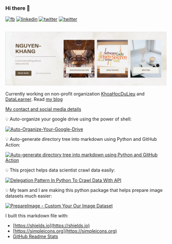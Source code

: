 ### Hi there 👋

<a href="https://facebook.com/nguyenkhangme" target="_blank"><img src="https://img.shields.io/badge/--white?logo=facebook&?style=for-the-badge" alt="fb"></a>
<a href="http://linkedin.com/in/nguyenkhangme/" target="_blank"><img src="https://img.shields.io/badge/--blue?logo=linkedin&?style=for-the-badge" alt="linkedin"></a>
<a href="http://twitter.com/duncanal27" target="_blank"><img src="https://img.shields.io/badge/--white?logo=twitter&?style=social" alt="twitter"></a>
<a rel="me" href="https://fosstodon.org/@nguyenkhangme" target="_blank"><img src="https://img.shields.io/badge/--white?logo=mastodon&?style=social" alt="twitter"></a>

<p align="center">
  <br />
    <a title="banner" href="https://nguyenkhang.me/" target="_blank"><img src="img/nguyenkhang.png" alt="banner" /></a>
  <br/>
</p>

Currently working on non-profit organization [KhoaHocDuLieu](http://khoahocdulieu.org/) and [DataLearner](https://www.datalearner.org). Read [my blog](https://nguyenkhang.me/)

[My contact and social media details](https://nguyenkhang.me/contact)

:bulb: Auto-organize your google drive using the power of shell:

[![Auto-Organize-Your-Google-Drive](https://github-readme-stats.vercel.app/api/pin/?username=nguyenkhangme&repo=Auto-Organize-Your-Google-Drive&show_owner=true)](https://github.com/nguyenkhangme/Auto-Organize-Your-Google-Drive)

:bulb: Auto-generate directory tree into markdown using Python and GitHub Action:

[![Auto-generate directory tree into markdown using Python and GitHub Action](https://github-readme-stats.vercel.app/api/pin/?username=nguyenkhangme&repo=generate_directory_tree_into_markdown&show_owner=true)](https://github.com/nguyenkhangme/generate_directory_tree_into_markdown)

:bulb: This project helps data scientist crawl data easily:

[![Delegation Pattern In Python To Crawl Data With API](https://github-readme-stats.vercel.app/api/pin/?username=nguyenkhangme&repo=Delegation-Pattern-In-Python-To-Crawl-Data-With-API&show_owner=true)](https://github.com/nguyenkhangme/Delegation-Pattern-In-Python-To-Crawl-Data-With-API)

:bulb: My team and I are making this python package that helps prepare image datasets much easier:

[![PrepareImage - Custom Your Our Image Dataset](https://github-readme-stats.vercel.app/api/pin/?username=Khoa-Hoc-Du-Lieu&repo=PrepareImage-Custom-Your-Our-Image-Dataset&show_owner=true)](https://github.com/Khoa-Hoc-Du-Lieu/PrepareImage-Custom-Your-Our-Image-Dataset)

<!--
![](https://komarev.com/ghpvc/?username=Al3927&color=orange)
-->


<!-- <table><tr><td valign="top" width="33%">

### iOS repositories

[.](#) - 2022-09-09

More [recent releases](#)
</td><td valign="top" width="34%">

### AI repositories

[.](#) - 2022-09-09

More on [nguyenkhang.me](https://nguyenkhang.me/)
</td><td valign="top" width="33%">

### Data Science repositories

[.](#) - 2022-09-09

More on [.](#)
</td></tr></table> -->

I built this markdown file with:

- [https://shields.io](https://shields.io)
- [https://simpleicons.org](https://simpleicons.org)
- [GitHub Readme Stats](https://github.com/anuraghazra/github-readme-stats#top-languages-card)

<!--
[https://github.com/simonw/simonw](https://github.com/simonw/simonw)
**Al3927/Al3927** is a ✨ _special_ ✨ repository because its `README.md` (this file) appears on your GitHub profile.

Here are some ideas to get you started:

- 🔭 I’m currently working on ...
- 🌱 I’m currently learning ...
- 👯 I’m looking to collaborate on ...
- 🤔 I’m looking for help with ...
- 💬 Ask me about ...
- 📫 How to reach me: ...
- 😄 Pronouns: ...
- ⚡ Fun fact: ...
-->
